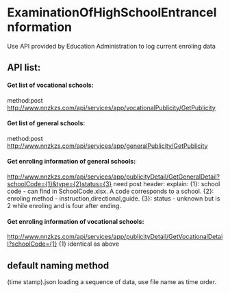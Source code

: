 # ExaminationOfHighSchoolEntranceInformation
 Use API provided by Education Administration to log current enroling data

## API list:

#### Get list of vocational schools:
method:post
http://www.nnzkzs.com/api/services/app/vocationalPublicity/GetPublicity
#### Get list of general schools:
method:post
http://www.nnzkzs.com/api/services/app/generalPublicity/GetPublicity
#### Get enroling information of general schools:
http://www.nnzkzs.com/api/services/app/publicityDetail/GetGeneralDetail?schoolCode={1}&type={2}status={3}
need post header: 
explain:
{1}: school code -  can find in SchoolCode.xlsx. A code corresponds to a school.
{2}: enroling method - instruction,directional,guide.
{3}: status - unknown but is 2 while enroling and is four after ending.
#### Get enroling information of vocational schools:
http://www.nnzkzs.com/api/services/app/publicityDetail/GetVocationalDetail?schoolCode={1}
{1} identical as above


## default naming method
(time stamp).json
loading a sequence of data, use file name as time order.

